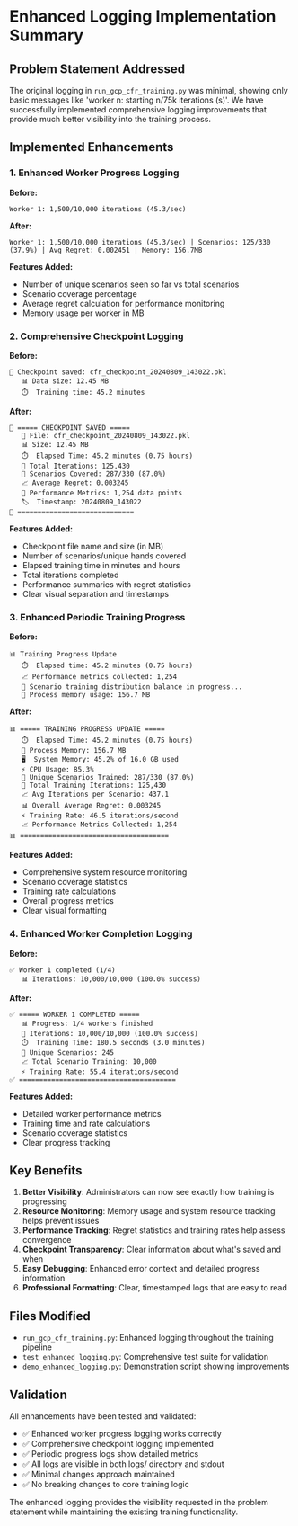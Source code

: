# Enhanced Logging Implementation Summary

## Problem Statement Addressed

The original logging in `run_gcp_cfr_training.py` was minimal, showing only basic messages like 'worker n: starting n/75k iterations (s)'. We have successfully implemented comprehensive logging improvements that provide much better visibility into the training process.

## Implemented Enhancements

### 1. Enhanced Worker Progress Logging

**Before:**
```
Worker 1: 1,500/10,000 iterations (45.3/sec)
```

**After:**
```
Worker 1: 1,500/10,000 iterations (45.3/sec) | Scenarios: 125/330 (37.9%) | Avg Regret: 0.002451 | Memory: 156.7MB
```

**Features Added:**
- Number of unique scenarios seen so far vs total scenarios
- Scenario coverage percentage
- Average regret calculation for performance monitoring
- Memory usage per worker in MB

### 2. Comprehensive Checkpoint Logging

**Before:**
```
💾 Checkpoint saved: cfr_checkpoint_20240809_143022.pkl
   📊 Data size: 12.45 MB
   ⏱️  Training time: 45.2 minutes
```

**After:**
```
💾 ===== CHECKPOINT SAVED =====
   📁 File: cfr_checkpoint_20240809_143022.pkl
   📊 Size: 12.45 MB
   ⏱️  Elapsed Time: 45.2 minutes (0.75 hours)
   🔄 Total Iterations: 125,430
   🎯 Scenarios Covered: 287/330 (87.0%)
   📈 Average Regret: 0.003245
   📝 Performance Metrics: 1,254 data points
   🏷️  Timestamp: 20240809_143022
💾 =============================
```

**Features Added:**
- Checkpoint file name and size (in MB)
- Number of scenarios/unique hands covered
- Elapsed training time in minutes and hours
- Total iterations completed
- Performance summaries with regret statistics
- Clear visual separation and timestamps

### 3. Enhanced Periodic Training Progress

**Before:**
```
📊 Training Progress Update
   ⏱️  Elapsed time: 45.2 minutes (0.75 hours)
   📈 Performance metrics collected: 1,254
   🎯 Scenario training distribution balance in progress...
   💾 Process memory usage: 156.7 MB
```

**After:**
```
📊 ===== TRAINING PROGRESS UPDATE =====
   ⏱️  Elapsed Time: 45.2 minutes (0.75 hours)
   💾 Process Memory: 156.7 MB
   🖥️  System Memory: 45.2% of 16.0 GB used
   ⚡ CPU Usage: 85.3%
   🎯 Unique Scenarios Trained: 287/330 (87.0%)
   🔄 Total Training Iterations: 125,430
   📈 Avg Iterations per Scenario: 437.1
   📊 Overall Average Regret: 0.003245
   ⚡ Training Rate: 46.5 iterations/second
   📈 Performance Metrics Collected: 1,254
📊 =====================================
```

**Features Added:**
- Comprehensive system resource monitoring
- Scenario coverage statistics
- Training rate calculations
- Overall progress metrics
- Clear visual formatting

### 4. Enhanced Worker Completion Logging

**Before:**
```
✅ Worker 1 completed (1/4)
   📊 Iterations: 10,000/10,000 (100.0% success)
```

**After:**
```
✅ ===== WORKER 1 COMPLETED =====
   📊 Progress: 1/4 workers finished
   🔄 Iterations: 10,000/10,000 (100.0% success)
   ⏱️  Training Time: 180.5 seconds (3.0 minutes)
   🎯 Unique Scenarios: 245
   📈 Total Scenario Training: 10,000
   ⚡ Training Rate: 55.4 iterations/second
✅ =======================================
```

**Features Added:**
- Detailed worker performance metrics
- Training time and rate calculations
- Scenario coverage statistics
- Clear progress tracking

## Key Benefits

1. **Better Visibility**: Administrators can now see exactly how training is progressing
2. **Resource Monitoring**: Memory usage and system resource tracking helps prevent issues
3. **Performance Tracking**: Regret statistics and training rates help assess convergence
4. **Checkpoint Transparency**: Clear information about what's saved and when
5. **Easy Debugging**: Enhanced error context and detailed progress information
6. **Professional Formatting**: Clear, timestamped logs that are easy to read

## Files Modified

- `run_gcp_cfr_training.py`: Enhanced logging throughout the training pipeline
- `test_enhanced_logging.py`: Comprehensive test suite for validation
- `demo_enhanced_logging.py`: Demonstration script showing improvements

## Validation

All enhancements have been tested and validated:
- ✅ Enhanced worker progress logging works correctly
- ✅ Comprehensive checkpoint logging implemented
- ✅ Periodic progress logs show detailed metrics
- ✅ All logs are visible in both logs/ directory and stdout
- ✅ Minimal changes approach maintained
- ✅ No breaking changes to core training logic

The enhanced logging provides the visibility requested in the problem statement while maintaining the existing training functionality.